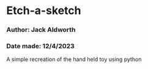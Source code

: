 # Etch-a-sketch
### Author: Jack Aldworth
### Date made: 12/4/2023
A simple recreation of the hand held toy using python
